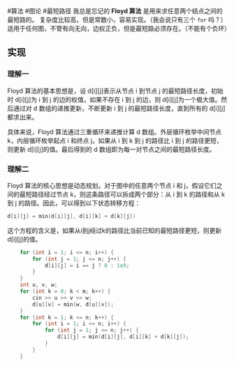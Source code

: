 #算法 #图论 #最短路径 
我总是忘记的 **Floyd 算法** 
是用来求任意两个结点之间的最短路的。
复杂度比较高，但是常数小，容易实现。（我会说只有三个 `for` 吗？）
适用于任何图，不管有向无向，边权正负，但是最短路必须存在。（不能有个负环）
## 实现
### 理解一
Floyd 算法的基本思想是，设 d[i][j]表示从节点 i 到节点 j 的最短路径长度，初始时 d[i][j]为 i 到 j 的边的权值，如果不存在 i 到 j 的边，则 d[i][j]为一个极大值。然后通过对 d 数组的递推更新，不断更新 i 到 j 的最短路径长度，直到所有的 d[i][j]都求出来。

具体来说，Floyd 算法通过三重循环来递推计算 d 数组。外层循环枚举中间节点 k，内层循环枚举起点 i 和终点 j，如果从 i 到 k 到 j 的路径比 i 到 j 的路径更短，则更新 d[i][j]的值。最后得到的 d 数组即为每一对节点之间的最短路径长度。

### 理解二
Floyd 算法的核心思想是动态规划。对于图中的任意两个节点 i 和 j，假设它们之间的最短路径经过节点 k，则这条路径可以拆成两个部分：从 i 到 k 的路径和从 k 到 j 的路径。因此，可以得到以下状态转移方程：
```C++
d[i][j] = min(d[i][j], d[i][k] + d[k][j])
```
这个方程的含义是，如果从i到j经过k的路径比当前已知的最短路径更短，则更新d[i][j]的值。

```c++
    for (int i = 1; i <= n; i++) {
        for (int j = 1; j <= n; j++) {
            d[i][j] = i == j ? 0 : 1e9;
        }
    }
    int u, v, w;
    for (int k = 0; k < m; k++) {
        cin >> u >> v >> w;
        d[u][v] = min(w, d[u][v]);
    }
    for (int k = 1; k <= n; k++) {
        for (int i = 1; i <= n; i++) {
            for (int j = 1; j <= n; j++) {
                d[i][j] = min(d[i][j], d[i][k] + d[k][j]);
            }
        }
    }
```